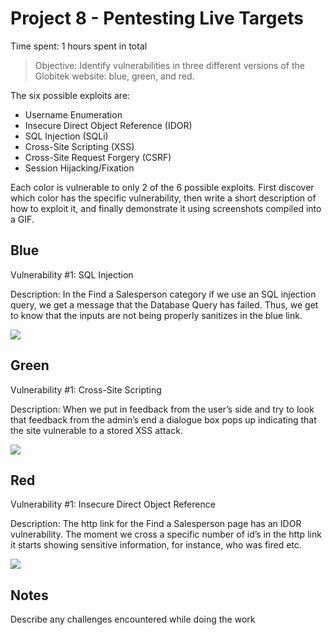 # Project 8 - Pentesting Live Targets

Time spent: 1 hours spent in total

> Objective: Identify vulnerabilities in three different versions of the Globitek website: blue, green, and red.

The six possible exploits are:

* Username Enumeration
* Insecure Direct Object Reference (IDOR)
* SQL Injection (SQLi)
* Cross-Site Scripting (XSS)
* Cross-Site Request Forgery (CSRF)
* Session Hijacking/Fixation

Each color is vulnerable to only 2 of the 6 possible exploits. First discover which color has the specific vulnerability, then write a short description of how to exploit it, and finally demonstrate it using screenshots compiled into a GIF.

## Blue

Vulnerability #1: SQL Injection

Description: In the Find a Salesperson category if we use an SQL injection query, we get a message that the Database Query has failed. Thus, we get to know that the inputs are not being properly sanitizes in the blue link.

<img src="blue-vuln1.gif">
 


## Green

Vulnerability #1: Cross-Site Scripting

Description: When we put in feedback from the user’s side and try to look that feedback from the admin’s end a dialogue box pops up indicating that the site vulnerable to a stored XSS attack.

<img src="green-vuln1.gif"> 



## Red

Vulnerability #1: Insecure Direct Object Reference

Description: The http link for the Find a Salesperson page has an IDOR vulnerability. The moment we cross a specific number of id’s in the http link it starts showing sensitive information, for instance, who was fired etc.

<img src="red-vuln1.gif">
 



## Notes

Describe any challenges encountered while doing the work

